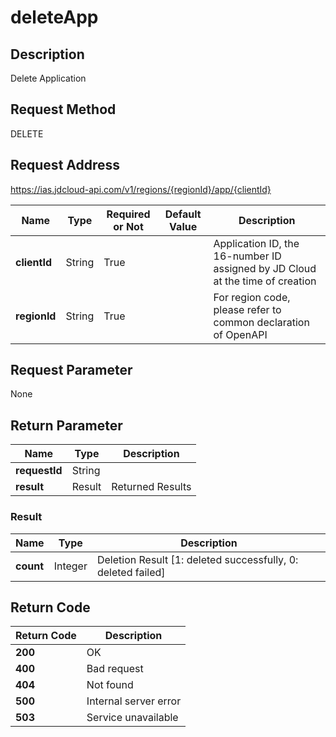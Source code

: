 # deleteApp


## Description
Delete Application

## Request Method
DELETE

## Request Address
https://ias.jdcloud-api.com/v1/regions/{regionId}/app/{clientId}

|Name|Type|Required or Not|Default Value|Description|
|---|---|---|---|---|
|**clientId**|String|True| |Application ID, the 16-number ID assigned by JD Cloud at the time of creation|
|**regionId**|String|True| |For region code, please refer to common declaration of OpenAPI|

## Request Parameter
None

## Return Parameter
|Name|Type|Description|
|---|---|---|
|**requestId**|String| |
|**result**|Result|Returned Results|

### Result
|Name|Type|Description|
|---|---|---|
|**count**|Integer|Deletion Result [1: deleted successfully, 0: deleted failed]|

## Return Code
|Return Code|Description|
|---|---|
|**200**|OK|
|**400**|Bad request|
|**404**|Not found|
|**500**|Internal server error|
|**503**|Service unavailable|
